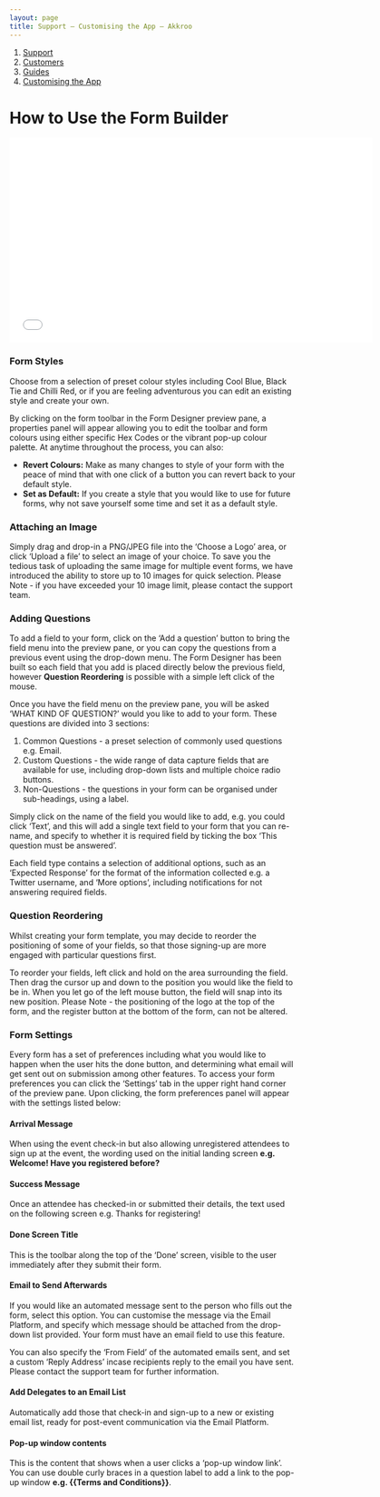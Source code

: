 ```yaml
---
layout: page
title: Support – Customising the App – Akkroo
---
```


<ol itemprop="breadcrumb">
<li><a href="/">Support</a></li>
<li><a href="/customers">Customers</a></li>
<li><a href="/customers/guides">Guides</a></li>
<li><a href="/customers/guides/styling">Customising the App</a></li>
</ol>

# How to Use the Form Builder

<iframe width="640" height="360" src="//www.youtube-nocookie.com/embed/-IoRzQtWgFU?rel=0" frameborder="0" allowfullscreen="allowfullscreen">
</iframe>


### Form Styles

Choose from a selection of preset colour styles including Cool Blue, Black Tie and Chilli Red, or if you are feeling adventurous you can edit an existing style and create your own.

By clicking on the form toolbar in the Form Designer preview pane, a properties panel will appear allowing you to edit the toolbar and form colours using either specific Hex Codes or the vibrant pop-up colour palette. At anytime throughout the process, you can also:


* **Revert Colours:** Make as many changes to style of your form with the peace of mind that with one click of a button you can revert back to your default style.
* **Set as Default:** If you create a style that you would like to use for future forms, why not save yourself some time and set it as a default style.


### Attaching an Image

Simply drag and drop-in a PNG/JPEG file into the ‘Choose a Logo’ area, or click ‘Upload a file’ to select an image of your choice. To save you the tedious task of uploading the same image for multiple event forms, we have introduced the ability to store up to 10 images for quick selection. Please Note - if you have exceeded your 10 image limit, please contact the support team.

### Adding Questions

To add a field to your form, click on the ‘Add a question’ button to bring the field menu into the preview pane, or you can copy the questions from a previous event using the drop-down menu. The Form Designer has been built so each field that you add is placed directly below the previous field, however **Question Reordering** is possible with a simple left click of the mouse.

Once you have the field menu on the preview pane, you will be asked ‘WHAT KIND OF QUESTION?’ would you like to add to your form. These questions are divided into 3 sections:
	

1. Common Questions - a preset selection of commonly used questions e.g. Email.
2. Custom Questions - the wide range of data capture fields that are available for use, including drop-down lists and multiple choice radio buttons.
3. Non-Questions - the questions in your form can be organised under sub-headings, using a label.
  
Simply click on the name of the field you would like to add, e.g. you could click ‘Text’, and this will add a single text field to your form that you can re-name, and specify to whether it is required field by ticking the box ‘This question must be answered’.

Each field type contains a selection of additional options, such as an ‘Expected Response’ for the format of the information collected e.g. a Twitter username, and ‘More options’, including notifications for not answering required fields.

### Question Reordering

Whilst creating your form template, you may decide to reorder the positioning of some of your fields, so that those signing-up are more engaged with particular questions first.

To reorder your fields, left click and hold on the area surrounding the field. Then drag the cursor up and down to the position you would like the field to be in. When you let go of the left mouse button, the field will snap into its new position. Please Note - the positioning of the logo at the top of the form, and the register button at the bottom of the form, can not be altered.

### Form Settings

Every form has a set of preferences including what you would like to happen when the user hits the done button, and determining what email will get sent out on submission among other features. To access your form preferences you can click the ‘Settings’ tab in the upper right hand corner of the preview pane. Upon clicking, the form preferences panel will appear with the settings listed below:

#### Arrival Message

When using the event check-in but also allowing unregistered attendees to sign up at the event, the wording used on the initial landing screen __e.g. Welcome! Have you registered before?__

#### Success Message

Once an attendee has checked-in or submitted their details, the text used on the following screen e.g. Thanks for registering!

#### Done Screen Title

<p>This is the toolbar along the top of the ‘Done’ screen, visible to the user immediately after they submit their form.</p>

#### Email to Send Afterwards

If you would like an automated message sent to the person who fills out the form, select this option. You can customise the message via the Email Platform, and specify which message should be attached from the drop-down list provided. Your form must have an email field to use this feature.

You can also specify the ‘From Field’ of the automated emails sent, and set a custom ‘Reply Address’ incase recipients reply to the email you have sent. Please contact the support team for further information.

#### Add Delegates to an Email List

Automatically add those that check-in and sign-up to a new or existing email list, ready for post-event communication via the Email Platform.

#### Pop-up window contents

This is the content that shows when a user clicks a ‘pop-up window link’. You can use double curly braces in a question label to add a link to the pop-up window __e.g. {{Terms and Conditions}}__.